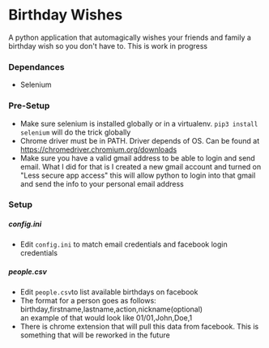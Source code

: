 # Birthday Wishes
A python application that automagically wishes your friends and family a birthday wish so you don't have to. This is work in progress
### Dependances
- Selenium
### Pre-Setup
- Make sure selenium is installed globally or in a virtualenv. `pip3 install selenium` will do the trick globally
- Chrome driver must be in PATH. Driver depends of OS. Can be found at https://chromedriver.chromium.org/downloads
- Make sure you have a valid gmail address to be able to login and send email. What I did for that is I created a new gmail account and turned on
"Less secure app access" this will allow python to login into that gmail and send the info to your personal email address
### Setup
##### config.ini
- Edit `config.ini` to match email credentials and facebook login credentials
##### people.csv
- Edit `people.csv`to list available birthdays on facebook
- The format for a person goes as follows:
birthday,firstname,lastname,action,nickname(optional)<br/>
an example of that would look like
01/01,John,Doe,1
- There is chrome extension that will pull this data from facebook. This is something that will be reworked in the future
